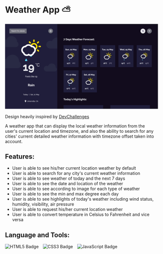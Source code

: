 # Weather App :partly_sunny:

<img src="screenshot/weather-app-project-image.png" alt="Weather App Display">

Design heavily inspired by <a href="https://devchallenges.io/challenges/mM1UIenRhK808W8qmLWv">DevChallenges<a>

A weather app that can display the local weather information from the user's current location and timezone, and also the ability to search for any cities' current detailed weather information with timezone offset taken into account.

## Features:

- User is able to see his/her current location weather by default
- User is able to search for any city's current weather information
- User is able to see weather of today and the next 7 days
- User is able to see the date and location of the weather
- User is able to see according to image for each type of weather
- User is able to see the min and max degree each day
- User is able to see highlights of today's weather including wind status, humidity, visibility, air pressure
- User is able to request his/her current location weather
- User is able to convert temperature in Celsius to Fahrenheit and vice versa

## Language and Tools:

<img src="https://img.shields.io/badge/HTML5-E34F26?style=for-the-badge&logo=html5&logoColor=white" alt="HTML5 Badge" style="padding-right: 10px;"> <img src="https://img.shields.io/badge/CSS3-1572B6?style=for-the-badge&logo=css3&logoColor=white" alt="CSS3 Badge" style="padding-right: 10px;"> <img src="https://img.shields.io/badge/JavaScript-323330?style=for-the-badge&logo=javascript&logoColor=F7DF1E" alt="JavaScript Badge" style="padding-right: 10px;">
